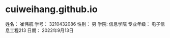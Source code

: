 # cuiweihang.github.io
姓名：     崔伟航
学号：     3210432086
性别：     男
学院:      信息学院
专业年级： 电子信息工程213
日期：     2022年9月13日
